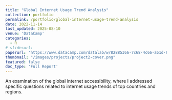 ```yaml
---
title: "Global Internet Usage Trend Analysis"
collection: portfolio
permalink: /portfolio/global-internet-usage-trend-analysis
date: 2022-11-14
last_updated: 2025-08-10
venue: 'DataCamp'
categories:
  - R
# slidesurl:
paperurl: 'https://www.datacamp.com/datalab/w/82885366-7c68-4c66-a51d-8c395474b4a7/'
thumbnail: "/images/projects/project2-cover.png"
featured: false
doc_type: 'Full Report'
---
```


An examination of the global internet accessibility, where I addressed specific questions related to internet usage trends of top countries and regions.